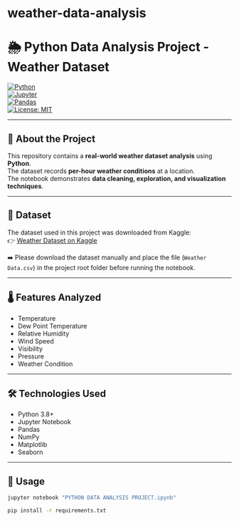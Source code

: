 # weather-data-analysis
# 🌦️ Python Data Analysis Project - Weather Dataset  

[![Python](https://img.shields.io/badge/Python-3.8%2B-blue)](https://www.python.org/)  
[![Jupyter](https://img.shields.io/badge/Notebook-Jupyter-orange)](https://jupyter.org/)  
[![Pandas](https://img.shields.io/badge/Library-Pandas-green)](https://pandas.pydata.org/)  
[![License: MIT](https://img.shields.io/badge/License-MIT-yellow.svg)](LICENSE)  

---

## 📖 About the Project
This repository contains a **real-world weather dataset analysis** using **Python**.  
The dataset records **per-hour weather conditions** at a location.  
The notebook demonstrates **data cleaning, exploration, and visualization techniques**.  

---

## 📂 Dataset
The dataset used in this project was downloaded from Kaggle:  
👉 [Weather Dataset on Kaggle](https://www.kaggle.com/datasets/vikramkathare/weather-dataset)  

➡️ Please download the dataset manually and place the file (`Weather Data.csv`) in the project root folder before running the notebook.  


---

## 🌡️ Features Analyzed
- Temperature  
- Dew Point Temperature  
- Relative Humidity  
- Wind Speed  
- Visibility  
- Pressure  
- Weather Condition  

---

## 🛠️ Technologies Used
- Python 3.8+  
- Jupyter Notebook  
- Pandas  
- NumPy  
- Matplotlib  
- Seaborn  

---

## 🚀 Usage
```bash
jupyter notebook "PYTHON DATA ANALYSIS PROJECT.ipynb"

pip install -r requirements.txt
